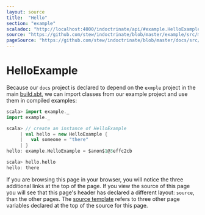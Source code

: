 ```yaml
---
layout: source
title:  "Hello"
section: "example"
scaladoc: "http://localhost:4000/indoctrinate/api/#example.HelloExample"
source: "https://github.com/stew/indoctrinate/blob/master/example/src/main/scala/Example.scala"
pageSource: "https://github.com/stew/indoctrinate/blob/master/docs/src/main/tut/exampe.md"
---
```

# HelloExample

Because our `docs` project is declared to depend on the `exmple`
project in the main
[build.sbt](https://github.com/stew/indoctrinate/blob/master/build.sbt),
we can import classes from our example project and use them in
compiled examples:

```scala
scala> import example._
import example._

scala> // create an instance of HelloExample
     | val hello = new HelloExample {
     |   val someone = "there"
     | }
hello: example.HelloExample = $anon$1@3effc2cb

scala> hello.hello
hello: there
```

If you are browsing this page in your browser, you will notice the
three additional links at the top of the page. If you view the source
of this page you will see that this page's header has declared a
different layout: `source`, than the other pages. The
[source template](https://github.com/stew/indoctrinate/blob/master/docs/src/site/_layouts/source.html)
refers to three other page variables declared at the top of the source
for this page.
